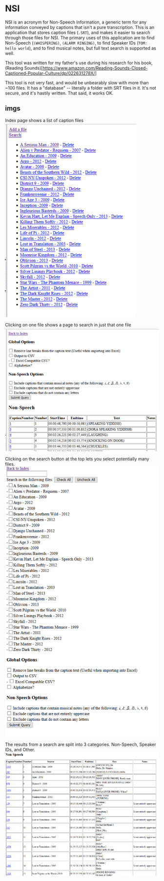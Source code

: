 NSI
===

NSI is an acronym for Non-Speech Information, a generic term for any information conveyed by captions that isn't a pure transcription. This is an application that stores caption files (`.SRT`), and makes it easier to search through those files for NSI. The primary uses of this application are to find Non-Speech (`(WHISPERING)`, `(ALARM RINGING)`, to find Speaker IDs (`TOM: hello world`), and to find musical notes, but full text search is supported as well.

This tool was written for my father's use during his research for his book, (Reading Sounds)[https://www.amazon.com/Reading-Sounds-Closed-Captioned-Popular-Culture/dp/022631278X/]

This tool is not very fast, and would be unbearably slow with more than ~100 files. It has a "database" -- literally a folder with SRT files in it. It's not secure, and it's hastily written. That said, it works OK.

imgs
----

Index page shows a list of caption files
![](imgs/NSI-index.PNG)


Clicking on one file shows a page to search in just that one file
![](imgs/NSI-single-file-search.PNG)


Clicking on the search button at the top lets you select potentially many files.
![](imgs/NSI-multi-file-search.PNG)

The results from a search are split into 3 categories. Non-Speech, Speaker IDs, and Other.
![](imgs/NSI-results.PNG)
